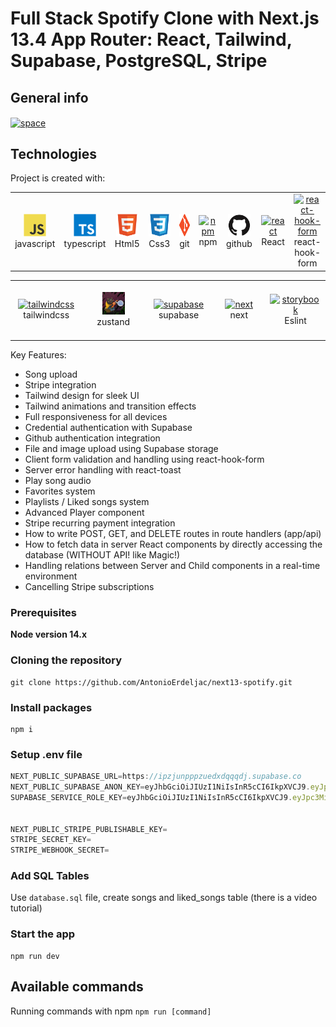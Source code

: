 # Full Stack Spotify Clone with Next.js 13.4 App Router: React, Tailwind, Supabase, PostgreSQL, Stripe

## General info
<a href="https://github.com/siberiacancode">
  <img src="https://img.freepik.com/premium-photo/universe-scene-with-planets-stars-galaxies-outer-space-showing-beauty-space-exploration-art-wallpaper-image-is-ai-generated_156843-1624.jpg" alt="space" align="center"/>
</a>

## Technologies
Project is created with:
 
<table width='100%'>
  <tr>
    <td align="center" width="110" height="90">
      <a href="#debabin-stack">
        <img src="https://raw.githubusercontent.com/devicons/devicon/1119b9f84c0290e0f0b38982099a2bd027a48bf1/icons/javascript/javascript-original.svg" width="36" height="36" alt="javascript" />
      </a>
      <br>javascript
    </td>
    <td align="center" width="110" height="90">
      <a href="#debabin-stack">
        <img src="https://raw.githubusercontent.com/devicons/devicon/1119b9f84c0290e0f0b38982099a2bd027a48bf1/icons/typescript/typescript-original.svg" width="36" height="36" alt="typescript" />
      </a>
      <br>typescript
    </td>
        <td align="center" width="110" height="90">
      <a href="#debabin-stack">
        <img src="https://github.com/devicons/devicon/blob/master/icons/html5/html5-original.svg" width="36" height="36" alt="Html5" />
      </a>
      <br>Html5
    </td>
         <td align="center" width="110" height="90"> 
      <a href="#debabin-stack" >
        <img src="https://github.com/devicons/devicon/blob/master/icons/css3/css3-original.svg" width="36" height="36" alt="css3" />
      </a>
      <br>Css3
    </td>
    <td align="center" width="110" height="90">
      <a href="#debabin-stack">
        <img src="https://raw.githubusercontent.com/devicons/devicon/1119b9f84c0290e0f0b38982099a2bd027a48bf1/icons/git/git-original.svg" width="36" height="36" alt="git" />
      </a>
      <br>git
    </td>
    <td align="center" width="110" height="90"> 
      <a href="#debabin-stack">
        <img src="https://brandeps.com/icon-download/N/Npm-icon-vector-05.svg" width="36" height="36" alt="npm" />
      </a>
      <br>npm
    </td>
     <td align="center" width="110" height="90"> 
      <a href="#debabin-stack" >
        <img src="https://github.com/devicons/devicon/blob/master/icons/github/github-original.svg" width="36" height="36" alt="github" />
      </a>
      <br>github
    </td>
  <td align="center" width="110" height="90"> 
      <a href="#debabin-stack" >
        <img src="https://camo.githubusercontent.com/77f6f4ed2bcf02341da77ebed65c13650c351a5256739d5f7deb535d2f91ada8/68747470733a2f2f6272616e646c6f676f732e6e65742f77702d636f6e74656e742f75706c6f6164732f323032302f30392f72656163742d6c6f676f2e706e67" width="36" height="36" alt="react" />
      </a>
      <br>React
    </td>
     <td align="center" width="150" height="90"> 
      <a href="#debabin-stack">
        <img src="https://react-hook-form.com/images/logo/react-hook-form-logo-only.png" width="36" height="36" alt="react-hook-form" />
      </a>
      <br>react-hook-form
    </td>
  </tr> 
</table>

<table width='100%'>
  <tr>
    <td align="center" width="150" height="90">
      <a href="#debabin-stack">
        <img src="https://cdn-images.himalayas.app/9w3a704t88nxt617os94xdamvz15" width="36" height="36" alt="tailwindcss" />
      </a>
      <br>tailwindcss
    </td>
    <td align="center" width="150" height="90">
      <a href="#debabin-stack">
        <img src="https://raw.githubusercontent.com/github/explore/990a9efe0b9529eca38ca9e081bc7a97b18dff45/topics/zustand/zustand.png" width="36" height="36" alt="zustand" />
      </a>
      <br>zustand
    </td>
        <td align="center" width="150" height="90">
      <a href="#debabin-stack">
        <img src="https://seeklogo.com/images/S/supabase-logo-DCC676FFE2-seeklogo.com.png" width="36" height="36" alt="supabase" />
      </a>
      <br>supabase
    </td>
         <td align="center" width="150" height="90"> 
      <a href="#debabin-stack" >
        <img src="https://www.svgrepo.com/show/354113/nextjs-icon.svg" width="36" height="36" alt="next" />
      </a>
      <br>next
    </td>
    <td align="center" width="110" height="90"> 
      <a href="#debabin-stack" >
        <img src="https://cdn.worldvectorlogo.com/logos/eslint.svg" width="36" height="36" alt="storybook" />
      </a>
      <br>Eslint
    </td>
  </tr> 
</table>

Key Features:

- Song upload
- Stripe integration
- Tailwind design for sleek UI
- Tailwind animations and transition effects
- Full responsiveness for all devices
- Credential authentication with Supabase
- Github authentication integration
- File and image upload using Supabase storage
- Client form validation and handling using react-hook-form
- Server error handling with react-toast
- Play song audio
- Favorites system
- Playlists / Liked songs system
- Advanced Player component
- Stripe recurring payment integration
- How to write POST, GET, and DELETE routes in route handlers (app/api)
- How to fetch data in server React components by directly accessing the database (WITHOUT API! like Magic!)
- Handling relations between Server and Child components in a real-time environment
- Cancelling Stripe subscriptions

### Prerequisites

**Node version 14.x**

### Cloning the repository

```shell
git clone https://github.com/AntonioErdeljac/next13-spotify.git
```

### Install packages

```shell
npm i
```

### Setup .env file


```js
NEXT_PUBLIC_SUPABASE_URL=https://ipzjunpppzuedxdqqqdj.supabase.co
NEXT_PUBLIC_SUPABASE_ANON_KEY=eyJhbGciOiJIUzI1NiIsInR5cCI6IkpXVCJ9.eyJpc3MiOiJzdXBhYmFzZSIsInJlZiI6Imlwemp1bnBwcHp1ZWR4ZHFxcWRqIiwicm9sZSI6ImFub24iLCJpYXQiOjE2ODU1NTM5MDQsImV4cCI6MjAwMTEyOTkwNH0.ADQ5pOd1i4HVm0uX5ygYmGf_je2Cyyh8hHJNh3XHVcw
SUPABASE_SERVICE_ROLE_KEY=eyJhbGciOiJIUzI1NiIsInR5cCI6IkpXVCJ9.eyJpc3MiOiJzdXBhYmFzZSIsInJlZiI6Imlwemp1bnBwcHp1ZWR4ZHFxcWRqIiwicm9sZSI6InNlcnZpY2Vfcm9sZSIsImlhdCI6MTY4NTU1MzkwNCwiZXhwIjoyMDAxMTI5OTA0fQ.fFAbxBEb8wVkWodGddt54-DUBNmZSPZatb1hyjYFFak


NEXT_PUBLIC_STRIPE_PUBLISHABLE_KEY=
STRIPE_SECRET_KEY=
STRIPE_WEBHOOK_SECRET=
```

### Add SQL Tables
Use `database.sql` file, create songs and liked_songs table (there is a video tutorial)

### Start the app

```shell
npm run dev
```

## Available commands

Running commands with npm `npm run [command]`
